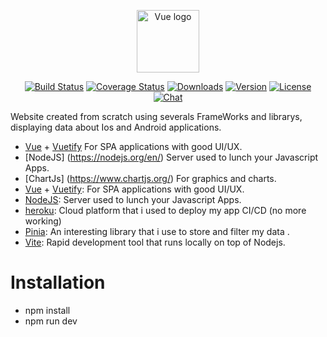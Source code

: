 <p align="center"><a href="https://vuejs.org" target="_blank" rel="noopener noreferrer"><img width="100" src="https://vuejs.org/images/logo.png" alt="Vue logo"></a></p>

<p align="center">
  <a href="https://circleci.com/gh/vuejs/vue/tree/dev"><img src="https://img.shields.io/circleci/project/github/vuejs/vue/dev.svg?sanitize=true" alt="Build Status"></a>
  <a href="https://codecov.io/github/vuejs/vue?branch=dev"><img src="https://img.shields.io/codecov/c/github/vuejs/vue/dev.svg?sanitize=true" alt="Coverage Status"></a>
  <a href="https://npmcharts.com/compare/vue?minimal=true"><img src="https://img.shields.io/npm/dm/vue.svg?sanitize=true" alt="Downloads"></a>
  <a href="https://www.npmjs.com/package/vue"><img src="https://img.shields.io/npm/v/vue.svg?sanitize=true" alt="Version"></a>
  <a href="https://www.npmjs.com/package/vue"><img src="https://img.shields.io/npm/l/vue.svg?sanitize=true" alt="License"></a>
  <a href="https://chat.vuejs.org/"><img src="https://img.shields.io/badge/chat-on%20discord-7289da.svg?sanitize=true" alt="Chat"></a>
</p>
Website created from scratch using severals FrameWorks and librarys, displaying data about Ios and Android applications.

- [Vue](https://vuejs.org/) + [Vuetify](https://vuetifyjs.com/en/) For SPA applications with good UI/UX.
- [NodeJS] (https://nodejs.org/en/) Server used to lunch your Javascript Apps.
- [ChartJs] (https://www.chartjs.org/) For graphics and charts.
- [Vue](https://vuejs.org/) + [Vuetify](https://vuetifyjs.com/en/): For SPA applications with good UI/UX.
- [NodeJS](https://nodejs.org/en/): Server used to lunch your Javascript Apps.
- [heroku](https://www.heroku.com/): Cloud platform that i used to deploy my app CI/CD (no more working)
- [Pinia](https://pinia.vuejs.org/): An interesting library that i use to store and filter my data .
- [Vite](https://vitejs.dev/): Rapid development tool that runs locally on top of Nodejs.

# Installation

- npm install
- npm run dev
